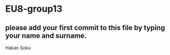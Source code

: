 # EU8-group13
## please add your first commit to this file by typing your name and surname.
Hakan Soku